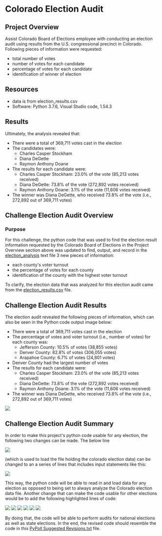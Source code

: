 # Colorado Election Audit

## Project Overview
Assist Colorado Board of Elections employee with conducting an election audit using results from the U.S. congressional precinct in Colorado. Following pieces of information were requested:
- total number of votes
- number of votes for each candidate
- percentage of votes for each candidate
- identification of winner of election

## Resources
- data is from election_results.csv
- Software: Python 3.7.6, Visual Studio code, 1.54.3

## Results
Ultimately, the analysis revealed that:
- There were a total of 369,711 votes cast in the election
- The candidates were:
    - Charles Casper Stockham
    - Diana DeGette
    - Raymon Anthony Doane
- The results for each candidate were:
    - Charles Casper Stockham: 23.0% of the vote (85,213 votes received)
    - Diana DeGette: 73.8% of the vote (272,892 votes received)
    - Raymon Anthony Doane: 3.1% of the vote (11,606 votes received)
- The winner was Diana DeGette, who received 73.8% of the vote (i.e., 272,892 out of 369,711 votes)

## Challenge Election Audit Overview

### Purpose
For this challenge, the python code that was used to find the election result information requested by the Colorado Board of Elections in the Project Overview section above was updated to find, output, and record in the [election_analysis](https://github.com/HannaKim4673/Election_Analysis/blob/main/analysis/election_analysis.txt) text file 3 new pieces of information:
- each county's voter turnout
- the percentage of votes for each county
- identification of the county with the highest voter turnout

To clarify, the election data that was analyzed for this election audit came from the [election_results.csv](https://github.com/HannaKim4673/Election_Analysis/blob/main/Resources/election_results.csv) file.

## Challenge Election Audit Results
The election audit revealed the following pieces of information, which can also be seen in the Python code output image below:
- There were a total of 369,711 votes cast in the election
- The percentage of votes and voter turnout (i.e., number of votes) for each county was:
    -  Jefferson County: 10.5% of votes (38,855 votes)
    -  Denver County: 82.8% of votes (306,055 votes)
    -  Arapahoe County: 6.7% of votes (24,801 votes)
-  Denver County had the largest number of votes
- The results for each candidate were:
    - Charles Casper Stockham: 23.0% of the vote (85,213 votes received)
    - Diana DeGette: 73.8% of the vote (272,892 votes received)
    - Raymon Anthony Doane: 3.1% of the vote (11,606 votes received)
- The winner was Diana DeGette, who received 73.8% of the vote (i.e., 272,892 out of 369,711 votes)

![](https://github.com/HannaKim4673/Election_Analysis/blob/main/Election%20Audit%20Output.png)

## Challenge Election Audit Summary
In order to make this project's python code usable for any election, the following two changes can be made. The below line

![](https://github.com/HannaKim4673/Election_Analysis/blob/main/Original%20Code%201.png)

(which is used to load the file holding the colorado election data) can be changed to an a series of lines that includes input statements like this:

![](https://github.com/HannaKim4673/Election_Analysis/blob/main/Suggested%20Additions/Suggested%20Revision.png)

This way, the python code will be able to read in and load data for any election as opposed to being set to always analyze the Colorado election data file. Another change that can make the code usable for other elections would be to add the following highlighted lines of code:

![](https://github.com/HannaKim4673/Election_Analysis/blob/main/Suggested%20Additions/Suggested%20Addition%201.png)
![](https://github.com/HannaKim4673/Election_Analysis/blob/main/Suggested%20Additions/Suggested%20Addition%202.png)
![](https://github.com/HannaKim4673/Election_Analysis/blob/main/Suggested%20Additions/Suggested%20Addition%203.png)
![](https://github.com/HannaKim4673/Election_Analysis/blob/main/Suggested%20Additions/Suggested%20Addition%204.png)
![](https://github.com/HannaKim4673/Election_Analysis/blob/main/Suggested%20Additions/Suggested%20Addition%205.png)
![](https://github.com/HannaKim4673/Election_Analysis/blob/main/Suggested%20Additions/Suggested%20Addition%206.png)

By doing that, the code will be able to perform audits for national elections as well as state elections. In the end, the revised code should resemble the code in this [PyPoll Suggested Revisions.txt](https://github.com/HannaKim4673/Election_Analysis/blob/main/Suggested%20Additions/PyPoll%20Suggested%20Revision.txt) file.
